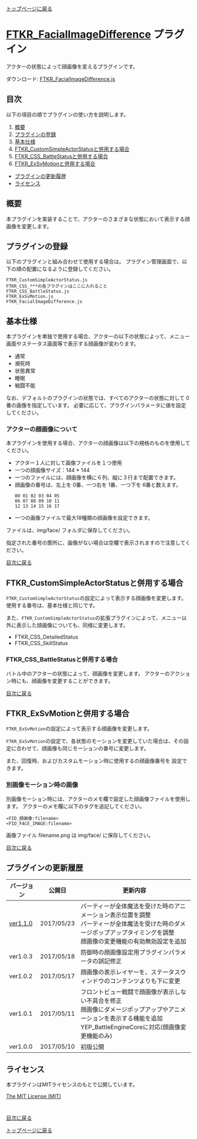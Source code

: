 [トップページに戻る](README.md)

# [FTKR_FacialImageDifference](FTKR_FacialImageDifference.js) プラグイン

アクターの状態によって顔画像を変えるプラグインです。

ダウンロード: [FTKR_FacialImageDifference.js](https://raw.githubusercontent.com/futokoro/RPGMaker/master/FTKR_FacialImageDifference.js)

## 目次

以下の項目の順でプラグインの使い方を説明します。
1. [概要](#概要)
2. [プラグインの登録](#プラグインの登録)
2. [基本仕様](#基本仕様)
2. [FTKR_CustomSimpleActorStatusと併用する場合](#FTKR_CustomSimpleActorStatusと併用する場合)
3. [FTKR_CSS_BattleStatusと併用する場合](#FTKR_CSS_BattleStatusと併用する場合)
3. [FTKR_ExSvMotionと併用する場合](#FTKR_ExSvMotionと併用する場合)
* [プラグインの更新履歴](#プラグインの更新履歴)
* [ライセンス](#ライセンス)

## 概要

本プラグインを実装することで、アクターのさまざまな状態において表示する顔画像を変更します。

## プラグインの登録

以下のプラグインと組み合わせて使用する場合は。
プラグイン管理画面で、以下の順の配置になるように登録してください。
```
FTKR_CustomSimpleActorStatus.js
FTKR_CSS_***の各プラグインはここに入れること
FTKR_CSS_BattleStatus.js
FTKR_ExSvMotion.js
FTKR_FacialImageDifference.js
```

## 基本仕様

本プラグインを単独で使用する場合、アクターの以下の状態によって、メニュー画面やステータス画面等で表示する顔画像が変わります。

* 通常
* 瀕死時
* 状態異常
* 睡眠
* 戦闘不能

なお、デフォルトのプラグインの状態では、すべてのアクターの状態に対して 0番の画像を指定しています。
必要に応じて、プラグインパラメータに値を設定してください。

### アクターの顔画像について

本プラグインを使用する場合、アクターの顔画像は以下の規格のものを使用してください。

* アクター１人に対して画像ファイルを１つ使用
* 一つの顔画像サイズ：144 * 144
* 一つのファイルには、顔画像を横に６列、縦に３行まで配置できます。
* 顔画像の番号は、左上を 0番、一つ右を 1番、一つ下を 6番と数えます。
  ```
  00 01 02 03 04 05
  06 07 08 09 10 11
  12 13 14 15 16 17
  ```
* 一つの画像ファイルで最大18種類の顔画像を設定できます。

ファイルは、img/face/ フォルダに保存してください。

指定された番号の箇所に、画像がない場合は空欄で表示されますので注意してください。

[目次に戻る](#目次)

## FTKR_CustomSimpleActorStatusと併用する場合

`FTKR_CustomSimpleActorStatus`の設定によって表示する顔画像を変更します。
使用する番号は、基本仕様と同じです。

また、`FTKR_CustomSimpleActorStatus`の拡張プラグインによって、メニュー以外に表示した顔画像についても、同様に変更します。
 * FTKR_CSS_DetailedStatus
 * FTKR_CSS_SkillStatus


### FTKR_CSS_BattleStatusと併用する場合

バトル中のアクターの状態によって、顔画像を変更します。
アクターのアクション時にも、顔画像を変更することができます。

[目次に戻る](#目次)

## FTKR_ExSvMotionと併用する場合

`FTKR_ExSvMotion`の設定によって表示する顔画像を変更します。

`FTKR_ExSvMotion`の設定で、各状態のモーションを変更していた場合は、その設定に合わせて、顔画像も同じモーションの番号に変更します。

また、回復時、およびカスタムモーション時に使用するの顔画像番号を
設定できます。

### 別画像モーション時の画像
別画像モーション時には、アクターのメモ欄で設定した顔画像ファイルを使用します。
アクターのメモ欄に以下のタグを追記してください。

```
<FID_顔画像:filename>
<FID_FACE_IMAGE:filename>
```

画像ファイル filename.png は img/face/ に保存してください。

[目次に戻る](#目次)

## プラグインの更新履歴

| バージョン | 公開日 | 更新内容 |
| --- | --- | --- |
| [ver1.1.0](FTKR_FacialImageDifference.js) | 2017/05/23 | パーティーが全体魔法を受けた時のアニメーション表示位置を調整<br>パーティーが全体魔法を受けた時のダメージポップアップタイミングを調整<br>顔画像の変更機能の有効無効設定を追加 |
| ver1.0.3 | 2017/05/18 | 防御時の顔画像設定用プラグインパラメータの誤記修正 |
| ver1.0.2 | 2017/05/17 | 顔画像の表示レイヤーを、ステータスウィンドウのコンテンツよりも下に変更 |
| ver1.0.1 | 2017/05/11 | フロントビュー戦闘で顔画像が表示しない不具合を修正<br>顔画像にダメージポップアップやアニメーションを表示する機能を追加<br>YEP_BattleEngineCoreに対応(顔画像変更機能のみ) |
| ver1.0.0 | 2017/05/10 | 初版公開 |

## ライセンス

本プラグインはMITライセンスのもとで公開しています。

[The MIT License (MIT)](https://opensource.org/licenses/mit-license.php)

#
[目次に戻る](#目次)

[トップページに戻る](README.md)